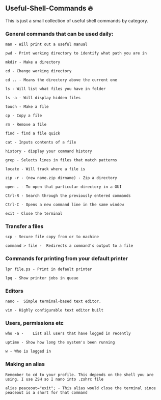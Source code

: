 ## Useful-Shell-Commands :fire:


This is just a small collection of useful shell commands by category.

### General commands that can be used daily:

```
man - Will print out a useful manual

pwd - Print working directory to identify what path you are in

mkdir - Make a directory

cd - Change working directory

cd .. - Means the directory above the current one

ls - Will list what files you have in folder

ls -a - Will display hidden files

touch - Make a file 

cp - Copy a file 

rm - Remove a file

find - find a file quick

cat - Inputs contents of a file

history - display your command history

grep - Selects lines in files that match patterns

locate - Will track where a file is 

zip -r - (new name.zip dirname) - Zip a directory

open . - To open that particular directory in a GUI

Ctrl-R - Search through the previously entered commands

Ctrl-C - Opens a new command line in the same window

exit - Close the terminal

```

### Transfer a files 

```
scp - Secure file copy from or to machine

command > file -  Redirects a command’s output to a file

```

### Commands for printing from your default printer

```
lpr file.ps - Print in default printer

lpq - Show printer jobs in queue 

```

### Editors 

```
nano -  Simple terminal-based text editor.

vim - Highly configurable text editor built 

```

### Users, permissions etc

```
who -a - 	List all users that have logged in recently

uptime - Show how long the system's been running

w - Who is logged in

```

### Making an alias 

```
Remember to cd to your profile. This depends on the shell you are using. I use ZSH so I nano into .zshrc file

alias peaceout="exit"; - This alias would close the terminal since peaceout is a short for that command

```


